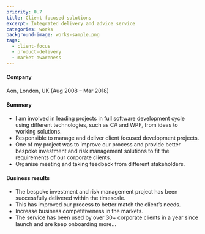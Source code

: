 ```yaml
---
priority: 0.7
title: Client focused solutions 
excerpt: Integrated delivery and advice service
categories: works
background-image: works-sample.png
tags:
  - client-focus
  - product-delivery
  - market-awareness
---
```


#### Company 
Aon, London, UK (Aug 2008 – Mar 2018) 

#### Summary

- I am involved in leading projects in full software development cycle using different technologies, such as C# and WPF, from ideas to working solutions.
- Responsible to manage and deliver client focused development projects.
- One of my project was to improve our process and provide better bespoke investment and risk management solutions to fit the requirements of our corporate clients.  
- Organise meeting and taking feedback from different stakeholders.  

#### Business results
- The bespoke investment and risk management project has been successfully delivered within the timescale.  
- This has improved our process to better match the client’s needs.
- Increase business competitiveness in the markets.  
- The service has been used by over 30+ corporate clients in a year since launch and are keep onboarding more...